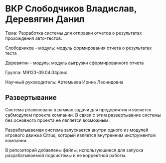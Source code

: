 # ВКР Слободчиков Владислав, Деревягин Данил

Тема: Разработка системы для отправки отчетов о результатах
прохождения авто-тестов.

Слободчиков - модуль: модуль формирования отчета о результатах теста

Деревягин - модуль: модуль выгрузки сформированного отчета

Группа: М9123-09.04.04рпис

Научный руководитель: Артемьева Ирина Леонидовна


## Развертывание

Система реализована в рамках задачи для предприятия и является сабмодулем проекта компании. В связи с этим развертывание системы без основного проекта не является возможным.

Разрабатываемая система запускается внутри одного из модулей игрового движка Citrus, который является внутренним инструментом компании.

В репозиторий добавлены файлы, использующиеся для запуска разрабатываемой подсистемы и ее корректной работы.
